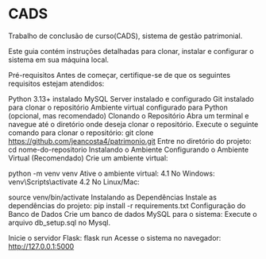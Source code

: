 # CADS
Trabalho de conclusão de curso(CADS), sistema de gestão patrimonial.

Este guia contém instruções detalhadas para clonar, instalar e configurar o sistema em sua máquina local.

Pré-requisitos
Antes de começar, certifique-se de que os seguintes requisitos estejam atendidos:

Python 3.13+ instalado
MySQL Server instalado e configurado
Git instalado para clonar o repositório
Ambiente virtual configurado para Python (opcional, mas recomendado)
Clonando o Repositório
Abra um terminal e navegue até o diretório onde deseja clonar o repositório.
Execute o seguinte comando para clonar o repositório:
   git clone https://github.com/jeancosta4/patrimonio.git
Entre no diretório do projeto:
    cd nome-do-repositorio
Instalando o Ambiente
Configurando o Ambiente Virtual (Recomendado) Crie um ambiente virtual:

python -m venv venv
Ative o ambiente virtual: 4.1 No Windows:
venv\Scripts\activate
4.2 No Linux/Mac:

source venv/bin/activate
Instalando as Dependências Instale as dependências do projeto:
pip install -r requirements.txt
Configuração do Banco de Dados
Crie um banco de dados MySQL para o sistema: Execute o arquivo db_setup.sql no Mysql.

Inicie o servidor Flask:
flask run
Acesse o sistema no navegador: http://127.0.0.1:5000
